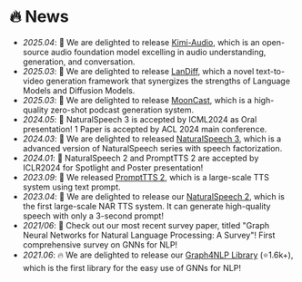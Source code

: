 # 🔥 News
- *2025.04*: 🎉 We are delighted to release [Kimi-Audio](https://github.com/MoonshotAI/Kimi-Audio?tab=readme-ov-file), which is an open-source audio foundation model excelling in audio understanding, generation, and conversation.
- *2025.03*: 🎉 We are delighted to release [LanDiff](https://landiff.github.io/), which a novel text-to-video generation framework that synergizes the strengths of Language Models and Diffusion Models.
- *2025.03*: 🎉 We are delighted to release [MoonCast](https://mooncastdemo.github.io/), which is a high-quality zero-shot podcast generation system.
- *2024.05*: 🎉 NaturalSpeech 3 is accepted by ICML2024 as Oral presentation! 1 Paper is accepted by ACL 2024 main conference.
- *2024.03*: 🎉 We are delighted to released [NaturalSpeech 3](https://speechresearch.github.io/naturalspeech3/), which is a advanced version of NaturalSpeech series with speech factorization.
- *2024.01*: 🎉 NaturalSpeech 2 and PromptTTS 2 are accepted by ICLR2024 for Spotlight and Poster presentation!
- *2023.09*: 🎉 We released [PromptTTS 2](https://speechresearch.github.io/prompttts2/), which is a large-scale TTS system using text prompt.
- *2023.04*: 🎉 We are delighted to release our [NaturalSpeech 2](https://speechresearch.github.io/naturalspeech2/), which is the first large-scale NAR TTS system. It can generate high-quality speech with only a 3-second prompt!
- *2021/06*: 🎉 Check out our most recent survey paper, titled "Graph Neural Networks for Natural Language Processing: A Survey"! First comprehensive survey on GNNs for NLP!
- *2021.06*: 🔥 We are delighted to release our [Graph4NLP Library](https://github.com/graph4ai/graph4nlp) (⭐️1.6k+), which is the first library for the easy use of GNNs for NLP!